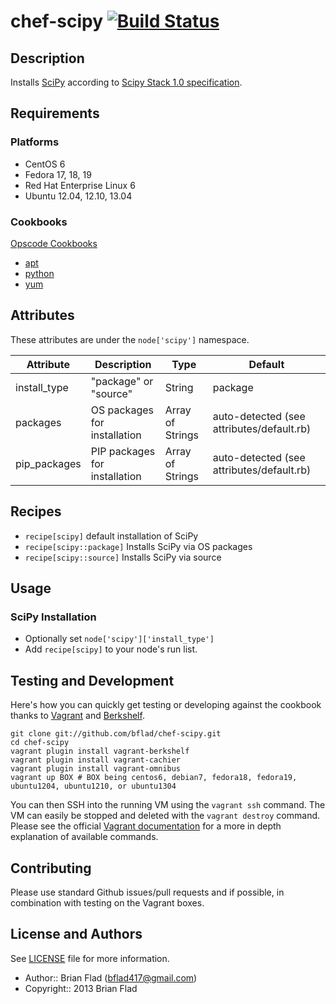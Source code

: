 # chef-scipy [![Build Status](https://secure.travis-ci.org/bflad/chef-scipy.png?branch=master)](http://travis-ci.org/bflad/chef-scipy)

## Description

Installs [SciPy](http://www.scipy.org) according to [Scipy Stack 1.0 specification](http://www.scipy.org/stackspec.html#stackspec).

## Requirements

### Platforms

* CentOS 6
* Fedora 17, 18, 19
* Red Hat Enterprise Linux 6
* Ubuntu 12.04, 12.10, 13.04

### Cookbooks

[Opscode Cookbooks](https://github.com/opscode-cookbooks/)

* [apt](https://github.com/opscode-cookbooks/apt)
* [python](https://github.com/opscode-cookbooks/python)
* [yum](https://github.com/opscode-cookbooks/yum)

## Attributes

These attributes are under the `node['scipy']` namespace.

Attribute | Description | Type | Default
----------|-------------|------|--------
install_type | "package" or "source" | String | package
packages | OS packages for installation | Array of Strings | auto-detected (see attributes/default.rb)
pip_packages | PIP packages for installation | Array of Strings | auto-detected (see attributes/default.rb)

## Recipes

* `recipe[scipy]` default installation of SciPy
* `recipe[scipy::package]` Installs SciPy via OS packages
* `recipe[scipy::source]` Installs SciPy via source

## Usage

### SciPy Installation

* Optionally set `node['scipy']['install_type']`
* Add `recipe[scipy]` to your node's run list.

## Testing and Development

Here's how you can quickly get testing or developing against the cookbook thanks to [Vagrant](http://vagrantup.com/) and [Berkshelf](http://berkshelf.com/).

    git clone git://github.com/bflad/chef-scipy.git
    cd chef-scipy
    vagrant plugin install vagrant-berkshelf
    vagrant plugin install vagrant-cachier
    vagrant plugin install vagrant-omnibus
    vagrant up BOX # BOX being centos6, debian7, fedora18, fedora19, ubuntu1204, ubuntu1210, or ubuntu1304

You can then SSH into the running VM using the `vagrant ssh` command.
The VM can easily be stopped and deleted with the `vagrant destroy`
command. Please see the official [Vagrant documentation](http://vagrantup.com/v1/docs/commands.html)
for a more in depth explanation of available commands.

## Contributing

Please use standard Github issues/pull requests and if possible, in combination with testing on the Vagrant boxes.

## License and Authors

See [LICENSE](LICENSE) file for more information.

* Author:: Brian Flad (<bflad417@gmail.com>)
* Copyright:: 2013 Brian Flad
